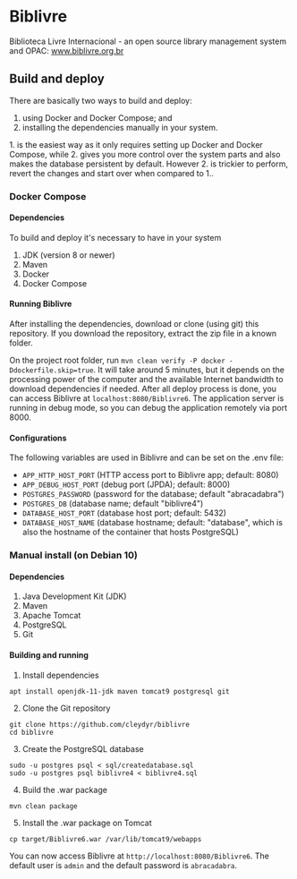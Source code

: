 # Biblivre

Biblioteca Livre Internacional - an open source library management system and OPAC: www.biblivre.org.br

## Build and deploy

There are basically two ways to build and deploy:
1. using Docker and Docker Compose; and
2. installing the dependencies manually in your system.

1\. is the easiest way as it only requires setting up Docker and Docker Compose, while 2\. gives you more control over the system parts and also makes the database persistent by default. However 2\. is trickier to perform, revert the changes and start over when compared to 1\..

### Docker Compose

#### Dependencies

To build and deploy it's necessary to have in your system
1. JDK (version 8 or newer)
1. Maven
1. Docker
1. Docker Compose


#### Running Biblivre

After installing the dependencies, download or clone (using git) this repository. If you download the repository, extract the zip file in a known folder.

On the project root folder, run `mvn clean verify -P docker -Ddockerfile.skip=true`.
It will take around 5 minutes, but it depends on the processing power of the computer and the available Internet bandwidth to download dependencies if needed. After all deploy process is done, you can access Biblivre at `localhost:8080/Biblivre6`. The application server is running in debug mode, so you can debug the application remotely via port 8000.

#### Configurations

The following variables are used in Biblivre and can be set on the .env file:

* `APP_HTTP_HOST_PORT` (HTTP access port to Biblivre app; default: 8080)
* `APP_DEBUG_HOST_PORT` (debug port (JPDA); default: 8000)
* `POSTGRES_PASSWORD` (password for the database; default "abracadabra")
* `POSTGRES_DB` (database name; default "biblivre4")
* `DATABASE_HOST_PORT` (database host port; default: 5432)
* `DATABASE_HOST_NAME` (database hostname; default: "database", which is also the hostname of the container that hosts PostgreSQL)


### Manual install (on Debian 10)

#### Dependencies

1. Java Development Kit (JDK)
1. Maven
1. Apache Tomcat
1. PostgreSQL
1. Git

#### Building and running

1. Install dependencies
```
apt install openjdk-11-jdk maven tomcat9 postgresql git
```

2. Clone the Git repository
```
git clone https://github.com/cleydyr/biblivre
cd biblivre
```

3. Create the PostgreSQL database
```
sudo -u postgres psql < sql/createdatabase.sql
sudo -u postgres psql biblivre4 < biblivre4.sql
```

4. Build the .war package
```
mvn clean package
```

5. Install the .war package on Tomcat
```
cp target/Biblivre6.war /var/lib/tomcat9/webapps
```

You can now access Biblivre at ``http://localhost:8080/Biblivre6``. The default
user is ``admin`` and the default password is ``abracadabra``.

